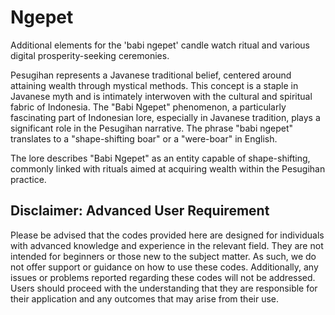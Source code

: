 # Ngepet
Additional elements for the 'babi ngepet' candle watch ritual and various digital prosperity-seeking ceremonies.

Pesugihan represents a Javanese traditional belief, centered around attaining wealth through mystical methods. This concept is a staple in Javanese myth and is intimately interwoven with the cultural and spiritual fabric of Indonesia. The "Babi Ngepet" phenomenon, a particularly fascinating part of Indonesian lore, especially in Javanese tradition, plays a significant role in the Pesugihan narrative. The phrase "babi ngepet" translates to a "shape-shifting boar" or a "were-boar" in English.

The lore describes "Babi Ngepet" as an entity capable of shape-shifting, commonly linked with rituals aimed at acquiring wealth within the Pesugihan practice.

## Disclaimer: Advanced User Requirement

Please be advised that the codes provided here are designed for individuals with advanced knowledge and experience in the relevant field. They are not intended for beginners or those new to the subject matter. As such, we do not offer support or guidance on how to use these codes. Additionally, any issues or problems reported regarding these codes will not be addressed. Users should proceed with the understanding that they are responsible for their application and any outcomes that may arise from their use.

